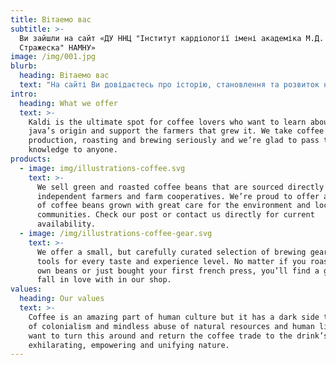 ```yaml
---
title: Вiтаемо вас
subtitle: >-
  Ви зайшли на сайт «ДУ ННЦ "Інститут кардіології імені академіка М.Д.
  Стражеска" НАМНУ»
image: /img/001.jpg
blurb:
  heading: Вiтаемо вас
  text: "На сайті Ви довідаєтесь про історію, становлення та розвиток нашого інституту, його структуру, про лікувальну та діагностичну роботу підрозділів. Ознайомитесь, над вирішенням яких проблем серцево-судинної патології працюють наші співробітники. \n\nЗапрошуємо Вас до нашого інституту, де Ви можете отримати висококваліфіковану та різнопланову медичну допомогу, уважне та відповідальне ставлення медичного персоналу. В ННЦ працює близько 700 осіб, у тому числі 138 наукових співробітників, серед них: 1 академік НАМН України, 2 член-кореспонденти НАМН України, 24 професори, 41- доктор наук, 67- кандидат наук, 89 лікарів. Серед співробітників інституту 5 заслужених діячів науки; 9 заслужених лікарів, 4 заслужених медпрацівників, 8 лауреатів Державної премії України. \n\nПротягом року стаціонарне лікування отримують понад 8,5 тисяч хворих. Щороку близько 35 тисяч жителів усіх регіонів України мають можливість проконсультуватись у поліклінічному відділенні. \n\nПро все це ви дізнаєтесь на нашій web-сторінці. \n\nПриємної та плодотворної Вам праці. \n\n\nЗ повагою,\t\n\nДиректор Державної установи \n«Національний науковий центр «Інститут кардіології імені академіка М.Д. Стражеска» НАМН України», \nПрезидент Асоціації кардіологів України,\nПрезидент Асоціації ревматологів України\nАкадемік НАМН України, \nпрофесор Володимир Миколайович Коваленко"
intro:
  heading: What we offer
  text: >-
    Kaldi is the ultimate spot for coffee lovers who want to learn about their
    java’s origin and support the farmers that grew it. We take coffee
    production, roasting and brewing seriously and we’re glad to pass that
    knowledge to anyone.
products:
  - image: img/illustrations-coffee.svg
    text: >-
      We sell green and roasted coffee beans that are sourced directly from
      independent farmers and farm cooperatives. We’re proud to offer a variety
      of coffee beans grown with great care for the environment and local
      communities. Check our post or contact us directly for current
      availability.
  - image: /img/illustrations-coffee-gear.svg
    text: >-
      We offer a small, but carefully curated selection of brewing gear and
      tools for every taste and experience level. No matter if you roast your
      own beans or just bought your first french press, you’ll find a gadget to
      fall in love with in our shop.
values:
  heading: Our values
  text: >-
    Coffee is an amazing part of human culture but it has a dark side too – one
    of colonialism and mindless abuse of natural resources and human lives. We
    want to turn this around and return the coffee trade to the drink’s
    exhilarating, empowering and unifying nature.
---
```


